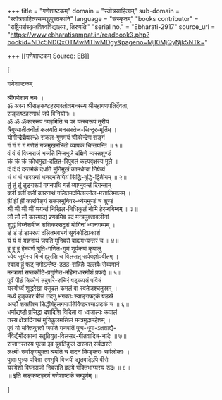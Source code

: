 +++
title = "गणेशाष्टकम्"
domain = "स्तोत्रसाहित्यम्"
sub-domain = "स्तोत्रसाहित्यसम्बद्धपुस्तकानि"
language = "संस्कृतम्"
"books contributor" = "राष्ट्रियसंस्कृतविश्वविद्यालयः, तिरुपतिः"
"serial no." = "Ebharati-2917"
source_url = "https://www.ebharatisampat.in/readbook3.php?bookid=NDc5NDQxOTMwMTIwMDgy&pageno=MjI0MjQyNjk5NTk="

+++
[[गणेशाष्टकम्	Source: [EB](https://www.ebharatisampat.in/readbook3.php?bookid=NDc5NDQxOTMwMTIwMDgy&pageno=MjI0MjQyNjk5NTk=)]]

\[




गणेशाष्टकम्


श्रीगणेशाय नमः ।  
ॐ अस्य श्रीसङ्कष्टहरणस्तोत्रमन्त्रस्य श्रीमहागणपतिर्देवता,  
सङ्कष्टहरणार्थ जपे विनियोगः ।  
ॐ ॐ ॐकाररूपं त्र्यहमिति च परं यत्स्वरूपं तुरीयं  
त्रैगुण्यातीतनीलं कलयति मनसस्तेज-सिन्दूर-मूर्तिम् ।  
योगीन्द्रैर्ब्रह्मरन्ध्रैः सकल-गुणमयं श्रीहरेन्द्रेण सङ्गं  
गं गं गं गं गणेशं गजमुखमभितो व्यापकं चिन्तयन्ति ॥ १॥  
वं वं वं विघ्नराजं भजति निजभुजे दक्षिणे न्यस्तशुण्डं  
क्रं क्रं क्रं क्रोधमुद्रा-दलित-रिपुबलं कल्पवृक्षस्य मूले ।  
दं दं दं दन्तमेकं दधति मुनिमुखं कामधेन्वा निषेव्यं  
धं धं धं धारयन्तं धनदमतिघियं सिद्धि-बुद्धि-द्वितीयम् ॥ २॥  
तुं तुं तुं तुङ्गरूपं गगनपथि गतं व्याप्‍नुवन्तं दिगन्तान्  
क्लीं क्लीं क्लीं कारनाथं गलितमदमिलल्लोल-मत्तालिमालम् ।  
ह्रीं ह्रीं ह्रीं कारपिङ्गं सकलमुनिवर-ध्येयमुण्डं च शुण्डं  
श्रीं श्रीं श्रीं श्रीं श्रयन्तं निखिल-निधिकुलं नौमि हेरम्बबिम्बम् ॥ ३॥  
लौं लौं लौं कारमाद्यं प्रणवमिव पदं मन्त्रमुक्‍तावलीनां  
शुद्धं विघ्नेशबीजं शशिकरसदृशं योगिनां ध्यानगम्यम् ।  
डं डं डं डामरूपं दलितभवभयं सूर्यकोटिप्रकाशं  
यं यं यं यज्ञनाथं जपति मुनिवरो बाह्यमभ्यन्तरं च ॥ ४॥  
हुं हुं हुं हेमवर्णं श्रुति-गणित-गुणं शूर्पकणं कृपालुं  
ध्येयं सूर्यस्य बिम्बं ह्युरसि च विलसत् सर्पयज्ञोपवीतम् ।  
स्वाहा हुं फट् नमोऽन्तैष्ठ-ठठठ-सहितैः पल्लवैः सेव्यमानं  
मन्त्राणां सप्तकोटि-प्रगुणित-महिमाधारमीशं प्रपद्ये ॥ ५॥  
पूर्वं पीठं त्रिकोणं तदुपरि-रुचिरं षट्कपत्रं पवित्रं  
यस्योर्ध्वं शुद्धरेखा वसुदल कमलं वा स्वतेजश्चतुस्रम् ।  
मध्ये हुङ्कार बीजं तदनु भगवतः स्वाङ्गषट्कं षडस्रे  
अष्टौ शक्‍तीश्च सिद्धीर्बहुलगणपतिर्विष्टरश्चाऽष्टकं च ॥ ६॥  
धर्माद्यष्टौ प्रसिद्धा दशदिशि विदिता वा ध्वजाल्यः कपालं  
तस्य क्षेत्रादिनाथं मुनिकुलमखिलं मन्त्रमुद्रामहेशम् ।  
एवं यो भक्‍तियुक्‍तो जपति गणपतिं पुष्प-धूपा-ऽक्षताद्यै-  
र्नैवेद्यैर्मोदकानां स्तुतियुत-विलसद्-गीतवादित्र-नादैः ॥ ७॥  
राजानस्तस्य भृत्या इव युवतिकुलं दासवत् सर्वदास्ते  
लक्ष्मीः सर्वाङ्गयुक्‍ता श्रयति च सदनं किङ्कराः सर्वलोकाः ।  
पुत्राः पुत्र्यः पवित्रा रणभुवि विजयी द्यूतवादेऽपि वीरो  
यस्येशो विघ्नराजो निवसति हृदये भक्‍तिभाग्यस्य रूद्रः ॥ ८॥  
॥ इति सङ्कष्टहरणं गणेशाष्टकं सम्पूर्णम् ॥




\]
